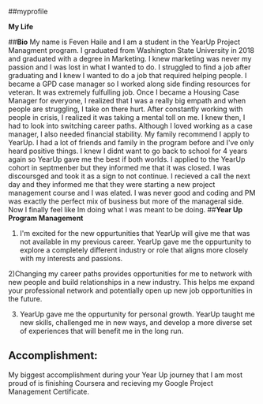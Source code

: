 ##myprofile

**My Life**

##**Bio**
My name is Feven Haile and I am a student in the YearUp Project Managment program. I graduated from Washington State University in 2018 and graduated with a degree in Marketing. I knew marketing was never my passion and I was lost in what I wanted to do. I struggled to find a job after graduating and I knew I wanted to do a job that required helping people. I became a GPD case manager so I worked along side finding resources for veteran. It was extremely fulfulling job. Once I became a Housing Case Manager for everyone, I realized that I was a really big empath and when people are struggling, I take on there hurt. After constantly working with people in crisis, I realized it was taking a mental toll on me. I knew then, I had to look into switching career paths. Although I loved working as a case manager, I also needed financial stability. My family recommend I apply to YearUp. I had a lot of friends and family in the program before and I've only heard positive things. I knew I didnt want to go back to school for 4 years again so YearUp gave me the best if both worlds. I applied to the YearUp cohort in septmenber but they informed me that it was closed. I was discoursged and took it as a sign to not continue. I recieved a call the next day and they informed me that they were starting a new project management course and I was elated. I was never good and coding and PM was exactly the perfect mix of business but more of the manageral side. Now I finally feel like Im doing what I was meant to be doing.
##**Year Up Program Management**

1) I'm excited for the new oppurtunities that YearUp will give me that was not available in my previous career. YearUp gave me the oppurtunity to explore a completely different industry or role that aligns more closely with my interests and passions.

2)Changing my career paths provides opportunities for me to network with new people and build relationships in a new industry. This helps me expand your professional network and potentially open up new job opportunities in the future.

3) YearUp gave me the oppurtunity for personal growth. YearUp taught me new skills, challenged me in new ways, and develop a more diverse set of experiences that will benefit me in the long run.

## Accomplishment: 
My biggest accomplishment during your Year Up journey that I am most proud of is finishing Coursera and recieving my Google Project Management Certificate.

